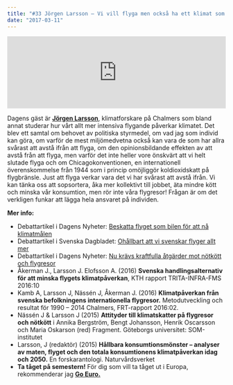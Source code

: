 ```yaml
---
title: "#33 Jörgen Larsson – Vi vill flyga men också ha ett klimat som går att leva i"
date: "2017-03-11"
---
```


<iframe src="https://w.soundcloud.com/player/?url=https%3A//api.soundcloud.com/tracks/311836146&amp;color=001665&amp;auto_play=false&amp;hide_related=false&amp;show_comments=true&amp;show_user=true&amp;show_reposts=false" width="100%" height="166" frameborder="no" scrolling="no"></iframe>

Dagens gäst är **[Jörgen Larsson](https://www.chalmers.se/sv/personal/Sidor/jorgen-larsson.aspx)**, klimatforskare på Chalmers som bland annat studerar hur vårt allt mer intensiva flygande påverkar klimatet. Det blev ett samtal om behovet av politiska styrmedel, om vad jag som individ kan göra, om varför de mest miljömedvetna också kan vara de som har allra svårast att avstå ifrån att flyga, om den opinionsbildande effekten av att avstå från att flyga, men varför det inte heller vore önskvärt att vi helt slutade flyga och om Chicagokonventionen, en internationell överenskommelse från 1944 som i princip omöjliggör koldioxidskatt på flygbränsle. Just att flyga verkar vara det vi har svårast att avstå ifrån. Vi kan tänka oss att sopsortera, åka mer kollektivt till jobbet, äta mindre kött och minska vår konsumtion, men rör inte våra flygresor! Frågan är om det verkligen funkar att lägga hela ansvaret på individen.

**Mer info:**

- Debattartikel i Dagens Nyheter: [Beskatta flyget som bilen för att nå klimatmålen](http://www.dn.se/debatt/beskatta-flyget-som-bilen-for-att-na-klimatmalen)
- Debattartikel i Svenska Dagbladet: [Ohållbart att vi svenskar flyger allt mer](http://www.svd.se/ohallbart-att-vi-svenskar-flyger-allt-mer/om/naringsliv:debatt)
- Debattartikel i Dagens Nyheter: [Nu krävs kraftfulla åtgärder mot nötkött och flygresor](http://www.dn.se/debatt/nu-kravs-kraftfulla-atgarder-mot-notkott-och-flygresor/)
- Åkerman J., Larsson J. Elofsson A. (2016) **Svenska handlingsalternativ för att minska flygets klimatpåverkan**, KTH rapport TRITA-INFRA-FMS 2016:10
- Kamb A, Larsson J, Nässén J, Åkerman J. (2016) **Klimatpåverkan från svenska befolkningens internationella flygresor.** Metodutveckling och resultat för 1990 – 2014 Chalmers, FRT-rapport 2016:02.
- Nässén J & Larsson J (2015) **Attityder till klimatskatter på flygresor och nötkött** i Annika Bergström, Bengt Johansson, Henrik Oscarsson och Maria Oskarson (red) Fragment. Göteborgs universitet: SOM-institutet
- Larsson, J (redaktör) (2015) **Hållbara konsumtionsmönster – analyser av maten, flyget och den totala konsumtionens klimatpåverkan idag och 2050.** En forskarantologi. Naturvårdsverket
- **Ta tåget på semestern!** För dig som vill ta tåget ut i Europa, rekommenderar jag **[Go Euro.](http://www.goeuro.se/)**
